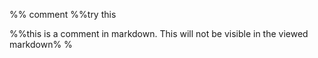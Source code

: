 %% comment %%try this 

%%this is a comment in markdown. This will not be visible in the viewed markdown% %